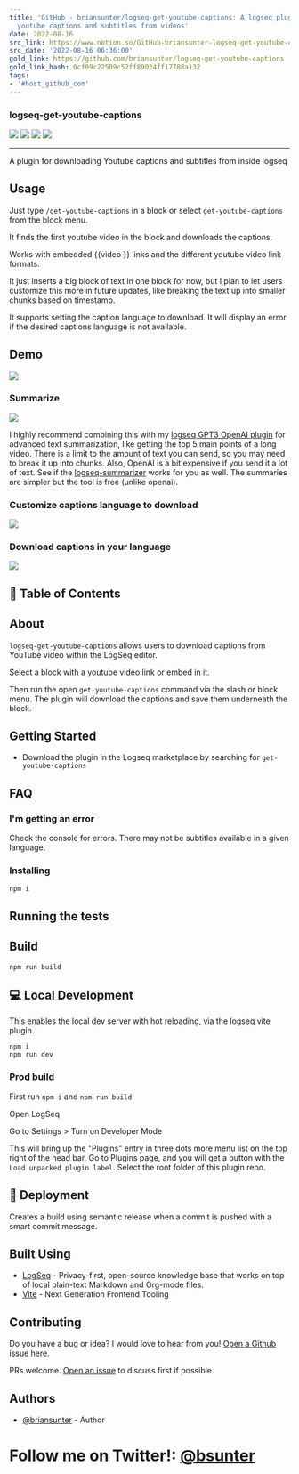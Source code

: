 ```yaml
---
title: 'GitHub - briansunter/logseq-get-youtube-captions: A logseq plugin for downloading
  youtube captions and subtitles from videos'
date: 2022-08-16
src_link: https://www.notion.so/GitHub-briansunter-logseq-get-youtube-captions-A-logseq-plugin-for-downloading-youtube-captions-a-5eaef9aaa6a54f85a531e56e3c8c26d6
src_date: '2022-08-16 06:36:00'
gold_link: https://github.com/briansunter/logseq-get-youtube-captions
gold_link_hash: 0cf09c22509c52ff89024ff17788a132
tags:
- '#host_github_com'
---
```


### logseq-get-youtube-captions


[![](https://camo.githubusercontent.com/52dc5b531aa6cee975068174b406b2b0b08f86be6e455386c8683db38d3601ec/68747470733a2f2f696d672e736869656c64732e696f2f62616467652f7374617475732d6163746976652d737563636573732e737667)](/briansunter/logseq-get-youtube-captions/blob/master)
[![](https://camo.githubusercontent.com/85a5ef68861c2205cde118b4598d95a908031bdcdde1afba48a760f38318c115/68747470733a2f2f696d672e736869656c64732e696f2f6769746875622f6973737565732f627269616e73756e7465722f6c6f677365712d6765742d796f75747562652d63617074696f6e732e737667)](https://github.com/briansunter/logseq-get-youtube-captions)
[![](https://camo.githubusercontent.com/a72ff35f0226e88adad11da38120906564e15fb053b5edb2c8996235aa2eb1fe/68747470733a2f2f696d672e736869656c64732e696f2f6769746875622f6973737565732d70722f627269616e73756e7465722f6c6f677365712d6765742d796f75747562652d63617074696f6e732e737667)](https://github.com/briansunter/logseq-get-youtube-captions)
[![](https://camo.githubusercontent.com/2bb6ac78e5a9f4f688a6a066cc71b62012101802fcdb478e6e4c6b6ec75dc694/68747470733a2f2f696d672e736869656c64732e696f2f62616467652f6c6963656e73652d4d49542d626c75652e737667)](/briansunter/logseq-get-youtube-captions/blob/master/LICENSE)




---


 A plugin for downloading Youtube captions and subtitles from inside logseq
   




Usage
-----


Just type `/get-youtube-captions` in a block or select `get-youtube-captions` from the block menu.


It finds the first youtube video in the block and downloads the captions.


Works with embedded {{video }} links and the different youtube video link formats.


It just inserts a big block of text in one block for now, but I plan to let users customize this more in future updates, like breaking the text up into smaller chunks based on timestamp.


It supports setting the caption language to download. It will display an error if the desired captions language is not available.


Demo
----


[![](/briansunter/logseq-get-youtube-captions/raw/master/docs/demo.gif)](/briansunter/logseq-get-youtube-captions/blob/master/docs/demo.gif)


### Summarize


[![](/briansunter/logseq-get-youtube-captions/raw/master/docs/summarize.png)](/briansunter/logseq-get-youtube-captions/blob/master/docs/summarize.png)


I highly recommend combining this with my [logseq GPT3 OpenAI plugin](https://github.com/briansunter/logseq-plugin-gpt3-openai) for advanced text summarization, like getting the top 5 main points of a long video. There is a limit to the amount of text you can send, so you may need to break it up into chunks. Also, OpenAI is a bit expensive if you send it a lot of text. See if the [logseq-summarizer](https://github.com/trashhalo/logseq-summarizer) works for you as well. The summaries are simpler but the tool is free (unlike openai).


### Customize captions language to download


[![](/briansunter/logseq-get-youtube-captions/raw/master/docs/settings.png)](/briansunter/logseq-get-youtube-captions/blob/master/docs/settings.png)


### Download captions in your language


[![](/briansunter/logseq-get-youtube-captions/raw/master/docs/language.gif)](/briansunter/logseq-get-youtube-captions/blob/master/docs/language.gif)


📝 Table of Contents
-------------------


About
-----


`logseq-get-youtube-captions` allows users to download captions from YouTube video within the LogSeq editor.


Select a block with a youtube video link or embed in it.


Then run the open `get-youtube-captions` command via the slash or block menu. The plugin will download the captions and save them underneath the block.


Getting Started
---------------


* Download the plugin in the Logseq marketplace by searching for `get-youtube-captions`


FAQ
---


### I'm getting an error


Check the console for errors. There may not be subtitles available in a given language.


### Installing



```
npm i

```

Running the tests
-----------------


Build
-----



```
npm run build

```

💻 Local Development
-------------------


This enables the local dev server with hot reloading, via the logseq vite plugin.



```
npm i
npm run dev

```

### Prod build


First run `npm i` and `npm run build`


Open LogSeq


Go to Settings > Turn on Developer Mode


This will bring up the "Plugins" entry in three dots more menu list on the top right of the head bar. Go to Plugins page, and you will get a button with the `Load unpacked plugin label`. Select the root folder of this plugin repo.


🚀 Deployment
------------


Creates a build using semantic release when a commit is pushed with a smart commit message.


Built Using
-----------


* [LogSeq](https://logseq.com/) - Privacy-first, open-source knowledge base that works on top of local plain-text Markdown and Org-mode files.
* [Vite](https://vitejs.dev/) - Next Generation Frontend Tooling


Contributing
------------


Do you have a bug or idea? I would love to hear from you! [Open a Github issue here.](https://github.com/briansunter/logseq-get-youtube-captions/issues/new)


PRs welcome. [Open an issue](https://github.com/briansunter/logseq-get-youtube-captions/issues/new) to discuss first if possible.


Authors
-------


* [@briansunter](https://github.com/briansunter) - Author


Follow me on Twitter!: [@bsunter](https://twitter.com/bsunter)
==============================================================